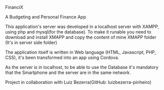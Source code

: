 FinanciX

A Budgeting and Personal Finance App

This application's server was developed in a localhost server with XAMPP, using php and mysql(for the database). To make it runable you need to download and install XMAPP and copy the content of mine XMAPP folder (It's in server side folder)

The application itself is written in Web language (HTML, Javascript, PHP, CSS), it's been transformed into an app using Cordova.

As the server is in localhost, to be able to use the Database it's mandatory that the Smartphone and the server are in the same network.

Project in collaboration with Luiz Bezerra(GitHub: luizbezerra-pinheiro)
